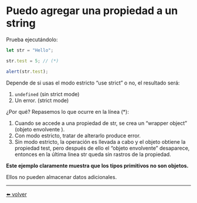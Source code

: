 # Puedo agregar una propiedad a un string

Prueba ejecutándolo:

````js
let str = "Hello";

str.test = 5; // (*)

alert(str.test);
````

Depende de si usas el modo estricto “use strict” o no, el resultado será:

1. `undefined` (sin strict mode)
2. Un error. (strict mode)

¿Por qué? Repasemos lo que ocurre en la línea (*):

1. Cuando se accede a una propiedad de str, se crea un “wrapper object” (objeto envolvente ).
2. Con modo estricto, tratar de alterarlo produce error.
3. Sin modo estricto, la operación es llevada a cabo y el objeto obtiene la propiedad test, pero después de ello el “objeto envolvente” desaparece, entonces en la última linea str queda sin rastros de la propiedad.

**Este ejemplo claramente muestra que los tipos primitivos no son objetos.**

Ellos no pueden almacenar datos adicionales.

---
[⬅️ volver](https://github.com/VictorHugoAguilar/javascript-interview-questions-explained/blob/main/theory/data-types/primitives-methods/readme.md#puedo-agregar-una-propiedad-a-un-string)
